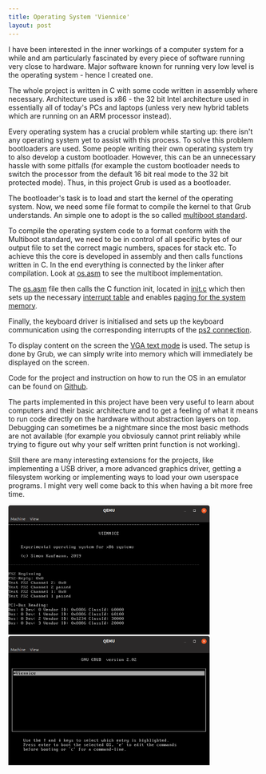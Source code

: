 ```yaml
---
title: Operating System 'Viennice'
layout: post
---
```


I have been interested in the inner workings of a computer system for a while and
am particularly fascinated by every piece of software running very close
to hardware. Major software known for running very low level is the operating system -
hence I created one.

The whole project is written in C with some code written in assembly
where necessary. Architecture used is x86 - the 32 bit Intel architecture used
in essentially all of today's PCs and laptops (unless very new hybrid tablets
which are running on an ARM processor instead).

Every operating system has a crucial problem while starting up: there isn't any
operating system yet to assist with this process. To solve this problem bootloaders
are used. Some people writing their own operating system try to also develop
a custom bootloader. However, this can be an unnecessary hassle with some pitfalls
(for example the custom bootloader needs to switch the processor from the default
16 bit real mode to the 32 bit protected mode). Thus, in this project Grub is
used as a bootloader.

The bootloader's task is to load and start the kernel of the operating system.
Now, we need some file format to compile the kernel to that Grub understands.
An simple one to adopt is the so called [multiboot standard](http://www.gnu.org/software/grub/manual/multiboot/multiboot.htm).

To compile the operating system code to a format conform with the Multiboot standard,
we need to be in control of all specific bytes of our output file to set the
correct magic numbers, spaces for stack etc. To achieve this
the core is developed in assembly and then calls functions written in C.
In the end everything is connected by the linker after compilation. Look at [os.asm](https://github.com/simonkaufmann/Viennice/blob/master/code/os.asm)
to see the multiboot implementation.

The [os.asm](https://github.com/simonkaufmann/Viennice/blob/master/code/os.asm)
file then calls the C function init, located in [init.c](https://github.com/simonkaufmann/Viennice/blob/master/code/init.c)
which then sets up the necessary [interrupt table](https://wiki.osdev.org/IDT) and enables [paging for the system memory](https://wiki.osdev.org/GDT).

Finally, the keyboard driver is initialised and sets up the keyboard communication
using the corresponding interrupts of the [ps2 connection](https://wiki.osdev.org/PS/2_Keyboard).

To display content on the screen the [VGA text mode](https://wiki.osdev.org/Printing_To_Screen) is used. The setup is done
by Grub, we can simply write into memory which will immediately be displayed
on the screen.

Code for the project and instruction on how
to run the OS in an emulator can be found on [Github](https://github.com/simonkaufmann/Viennice).

The parts implemented in this project have been very useful to learn about
computers and their basic architecture and to get a feeling of what it means
to run code directly on the hardware without abstraction layers on top.
Debugging can sometimes be a nightmare since the most basic methods
are not available (for example you obviosuly cannot print reliably while trying to
figure out why your self written print function is not working).

Still there are many interesting extensions for the projects, like implementing
a USB driver, a more advanced graphics driver, getting a filesystem working
or implementing ways to load your own userspace programs.
I might very well come back to this when having a bit more free time.

<div class="w3-row-padding">
<div style="width: 80%" class="w3-half">
  <img src="/res/viennice/viennice.png" style="max-width: 100%;" onclick="onClick(this, '/res/viennice/viennice.png')"/>
  <img src="/res/viennice/grub.png" style="max-width: 100%;" onclick="onClick(this, '/res/viennice/grub.png')"/>
</div>
</div>
